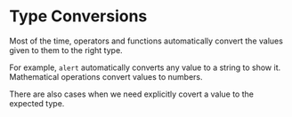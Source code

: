 # Type Conversions

Most of the time, operators and functions automatically convert the values given to them to the right type. <br>

For example, `alert` automatically converts any value to a string to show it. Mathematical operations convert values to numbers. <br>

There are also cases when we need explicitly covert a value to the expected type. <br>